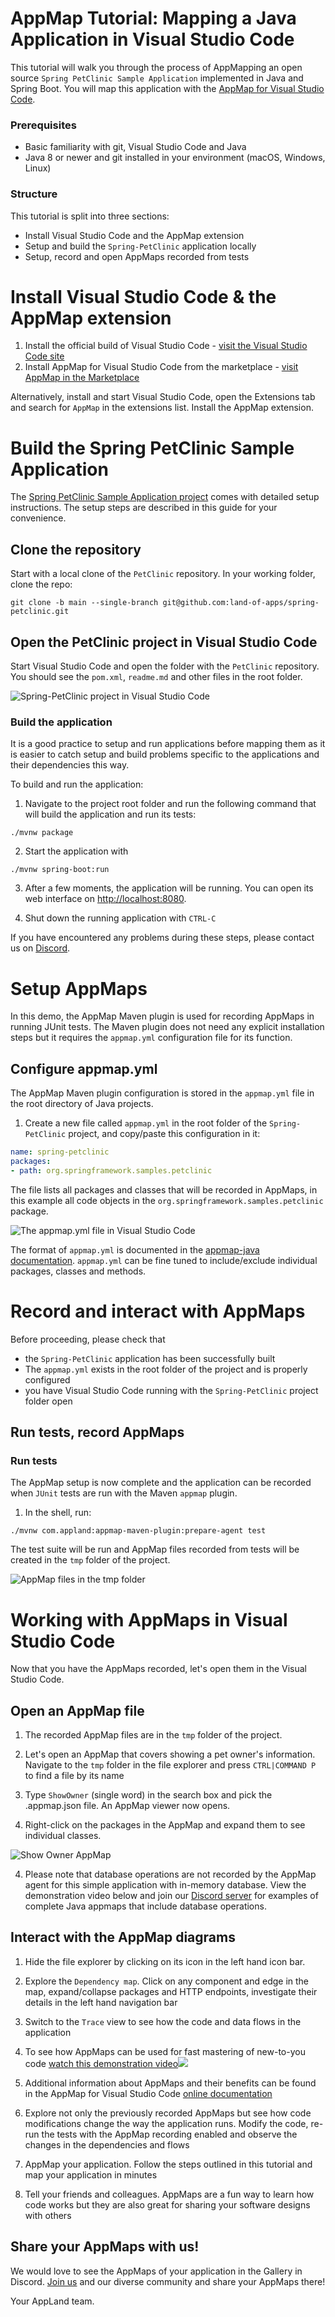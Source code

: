 # AppMap Tutorial: Mapping a Java Application in Visual Studio Code

This tutorial will walk you through the process of AppMapping an open source `Spring PetClinic Sample Application` implemented in Java and Spring Boot. You will map this application with the [AppMap for Visual Studio Code](https://marketplace.visualstudio.com/items?itemName=appland.appmap).

### Prerequisites

 - Basic familiarity with git, Visual Studio Code and Java
 - Java 8 or newer and git installed in your environment (macOS, Windows, Linux)

### Structure

This tutorial is split into three sections:
- Install Visual Studio Code and the AppMap extension 
- Setup and build the `Spring-PetClinic` application locally
- Setup, record and open AppMaps recorded from tests


# Install Visual Studio Code & the AppMap extension 
1. Install the official build of Visual Studio Code - [visit the Visual Studio Code site](https://code.visualstudio.com/)
2. Install AppMap for Visual Studio Code from the marketplace - [visit AppMap in the Marketplace](https://marketplace.visualstudio.com/items?itemName=appland.appmap)

Alternatively, install and start Visual Studio Code, open the Extensions tab and search for `AppMap` in the extensions list. Install the AppMap extension.

# Build the Spring PetClinic Sample Application

The [Spring PetClinic Sample Application project](https://github.com/land-of-apps/spring-petclinic/tree/main) comes with detailed setup instructions. The setup steps are described in this guide for your convenience.

## Clone the repository

Start with a local clone of the `PetClinic` repository. In your working folder, clone the repo:

```shell
git clone -b main --single-branch git@github.com:land-of-apps/spring-petclinic.git
```

## Open the PetClinic project in Visual Studio Code

Start Visual Studio Code and open the folder with the `PetClinic` repository. You should see the `pom.xml`, `readme.md` and other files in the root folder.

![Spring-PetClinic project in Visual Studio Code](https://vscode-appmap.s3.us-east-2.amazonaws.com/media/petclinic-project.png)

### Build the application

It is a good practice to setup and run applications before mapping them as it is easier to catch setup and build problems specific to the applications and their dependencies this way.

To build and run the application:

1. Navigate to the project root folder and run the following command that will build the application and run its tests:
```shell
./mvnw package
```

2. Start the application with   
```shell
./mvnw spring-boot:run
```

3. After a few moments, the application will be running. You can open its web interface on [http://localhost:8080](http://localhost:8080).

2. Shut down the running application with `CTRL-C`

If you have encountered any problems during these steps, please contact us on [Discord](https://discord.com/invite/N9VUap6).

# Setup AppMaps

In this demo, the AppMap Maven plugin is used for recording AppMaps in running JUnit tests. The Maven plugin does not need any explicit installation steps but it requires the `appmap.yml` configuration file for its function.

## Configure appmap.yml

The AppMap Maven plugin configuration is stored in the `appmap.yml` file in the root directory of Java projects. 

1. Create a new file called `appmap.yml` in the root folder of the `Spring-PetClinic` project, and copy/paste this configuration in it: 
   
```yaml
name: spring-petclinic
packages:
- path: org.springframework.samples.petclinic
```
The file lists all packages and classes that will be recorded in AppMaps, in this example all code objects in the `org.springframework.samples.petclinic` package.

![The appmap.yml file in Visual Studio Code](https://vscode-appmap.s3.us-east-2.amazonaws.com/media/petclinic-appmapyml.png)

The format of `appmap.yml` is documented in the [appmap-java documentation](https://github.com/applandinc/appmap-java/blob/master/README.md). `appmap.yml` can be fine tuned to include/exclude individual packages, classes and methods.

# Record and interact with AppMaps

Before proceeding, please check that
- the `Spring-PetClinic` application has been successfully built
- The `appmap.yml` exists in the root folder of the project and is properly configured
- you have Visual Studio Code running with the `Spring-PetClinic` project folder open

## Run tests, record AppMaps

### Run tests

The AppMap setup is now complete and the application can be recorded when `JUnit` tests are run with the Maven `appmap` plugin.

1. In the shell, run:

```shell
./mvnw com.appland:appmap-maven-plugin:prepare-agent test
```

The test suite will be run and AppMap files recorded from tests will be created in the `tmp` folder of the project.

![AppMap files in the tmp folder](https://vscode-appmap.s3.us-east-2.amazonaws.com/media/petclinic-appmaps.png)

# Working with AppMaps in Visual Studio Code
Now that you have the AppMaps recorded, let's open them in the Visual Studio Code.

## Open an AppMap file

1. The recorded AppMap files are in the `tmp` folder of the project.

2. Let's open an AppMap that covers showing a pet owner's information.
Navigate to the `tmp` folder in the file explorer and press  `CTRL|COMMAND P` to find a file by its name

3. Type `ShowOwner` (single word) in the search box and pick the .appmap.json file. An AppMap viewer now opens.
   
4. Right-click on the packages in the AppMap and expand them to see individual classes.

![Show Owner AppMap](https://vscode-appmap.s3.us-east-2.amazonaws.com/media/petclinic-appmap.png)

4. Please note that database operations are not recorded by the AppMap agent for this simple application with in-memory database. View the demonstration video below and join our [Discord server](https://discord.com/invite/N9VUap6) for examples of complete Java appmaps that include database operations.

## Interact with the AppMap diagrams

1. Hide the file explorer by clicking on its icon in the left hand icon bar.

2. Explore the `Dependency map`. Click on any component and edge in the map, expand/collapse packages and HTTP endpoints, investigate their details in the left hand navigation bar

3. Switch to the `Trace` view to see how the code and data flows in the application

4. To see how AppMaps can be used for fast mastering of new-to-you code
<a href="https://www.loom.com/share/327f17cf25de499e9254bde366137306"> watch this demonstration video<img src="https://cdn.loom.com/sessions/thumbnails/327f17cf25de499e9254bde366137306-with-play.gif"></a> 

5. Additional information about AppMaps and their benefits can be found in the AppMap for Visual Studio Code [online documentation](https://github.com/applandinc/vscode-appland/blob/master/README.md)

6. Explore not only the previously recorded AppMaps but see how code modifications change the way the application runs. Modify the code, re-run the tests with the AppMap recording enabled and observe the changes in the dependencies and flows

7. AppMap your application. Follow the steps outlined in this tutorial and map your application in minutes

8. Tell your friends and colleagues. AppMaps are a fun way to learn how code works but they are also great for sharing your software designs with others

## Share your AppMaps with us!
We would love to see the AppMaps of your application in the Gallery in Discord. [Join us](https://discord.com/invite/N9VUap6) and our diverse community and share your AppMaps there!


Your AppLand team.
